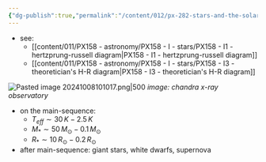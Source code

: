 ```yaml
---
{"dg-publish":true,"permalink":"/content/012/px-282-stars-and-the-solar-system/a-introduction/px-282-a2-hertzsprung-russel-diagrams/","noteIcon":"1","created":"2024-11-25T10:50:32.000+00:00","updated":"2024-12-06T16:50:53.468+00:00"}
---
```


- see:
	- [[content/011/PX158 - astronomy/PX158 - I - stars/PX158 - I1 - hertzprung-russell diagram\|PX158 - I1 - hertzprung-russell diagram]]
	- [[content/011/PX158 - astronomy/PX158 - I - stars/PX158 - I3 - theoretician's H-R diagram\|PX158 - I3 - theoretician's H-R diagram]]

![Pasted image 20241008101017.png|500](/img/user/pics/Pasted%20image%2020241008101017.png)
*image: chandra x-ray observatory*

- on the main-sequence:
	- $T_{eff} \sim 30\,K-2.5\,K$
	- $M_{*} \sim 50\,M_{\odot} - 0.1\,M_{\odot}$
	- $R_{*} \sim 10\,R_{\odot}- 0.2\,R_{\odot}$
- after main-sequence: giant stars, white dwarfs, supernova
